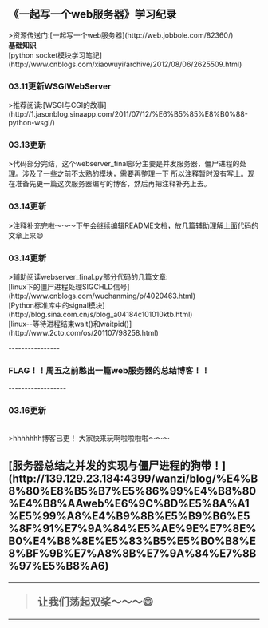 <h2><strong>《一起写一个web服务器》学习纪录</h2></strong>
>资源传送门:[一起写一个web服务器](http://web.jobbole.com/82360/)</br>
<strong>基础知识</strong></br>
[python socket模块学习笔记](http://www.cnblogs.com/xiaowuyi/archive/2012/08/06/2625509.html)</br>

<h3><strong>03.11更新WSGIWebServer</strong></h3>
>推荐阅读:[WSGI与CGI的故事](http://1.jasonblog.sinaapp.com/2011/07/12/%E6%B5%85%E8%B0%88-python-wsgi/)</br>

<h3><strong>03.13更新</strong></h3>
>代码部分完结，这个webserver_final部分主要是并发服务器，僵尸进程的处理。涉及了一些之前不太熟的模块，需要再整理一下
所以注释暂时没有写上。现在准备先更一篇这次服务器编写的博客，然后再把注释补充上去。

<h3><strong>03.14更新</strong></h3>
>注释补充完啦～～～下午会继续编辑README文档，放几篇辅助理解上面代码的文章上来😄

<h3><strong>03.14更新</strong></h3>
>辅助阅读webserver_final.py部分代码的几篇文章:<br>
[linux下的僵尸进程处理SIGCHLD信号](http://www.cnblogs.com/wuchanming/p/4020463.html)</br>
[Python标准库中的signal模块](http://blog.sina.com.cn/s/blog_a04184c101010ktb.html)</br>
[linux--等待进程结束wait()和waitpid()](http://www.2cto.com/os/201107/98258.html)</br>

----------------<h3>FLAG！！周五之前憋出一篇web服务器的总结博客！！</h3>------------------
<h3><strong>03.16更新</strong></h3></br>
>hhhhhhh博客已更！
大家快来玩啊啦啦啦啦～～～

<h2><strong>[服务器总结之并发的实现与僵尸进程的狗带！](http://139.129.23.184:4399/wanzi/blog/%E4%B8%80%E8%B5%B7%E5%86%99%E4%B8%80%E4%B8%AAweb%E6%9C%8D%E5%8A%A1%E5%99%A8%E4%B9%8B%E5%B9%B6%E5%8F%91%E7%9A%84%E5%AE%9E%E7%8E%B0%E4%B8%8E%E5%83%B5%E5%B0%B8%E8%BF%9B%E7%A8%8B%E7%9A%84%E7%8B%97%E5%B8%A6)</br>


----------
>让我们荡起双桨～～～😄
----------
